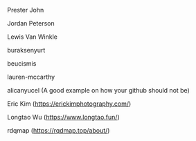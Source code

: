 Prester John

Jordan Peterson

Lewis Van Winkle

buraksenyurt

beucismis

lauren-mccarthy

alicanyucel (A good example on how your github should not be)

Eric Kim (https://erickimphotography.com/)

Longtao Wu (https://www.longtao.fun/)

rdqmap (https://rqdmap.top/about/)
